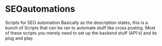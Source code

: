 # SEOautomations
Scripts for SEO automation
Basically as the description states, this is a bunch of Scripts that can be ran to automate stuff like cross posting. Most of these scripts you merely need to set up the backend stuff (API's) and its plug and play. 
